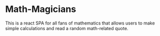 # Math-Magicians
This is a react SPA for all fans of mathematics that allows users to make simple calculations and read a random math-related quote.
